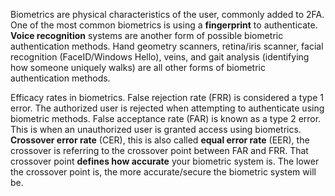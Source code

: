 
Biometrics are physical characteristics of the user, commonly added to 2FA. One of the most common biometrics is using a **fingerprint** to authenticate. **Voice recognition** systems are another form of possible biometric authentication methods. Hand geometry scanners, retina/iris scanner, facial recognition (FaceID/Windows Hello), veins, and gait analysis (identifying how someone uniquely walks) are all other forms of biometric authentication methods.

Efficacy rates in biometrics. False rejection rate (FRR) is considered a type 1 error. The authorized user is rejected when attempting to authenticate using biometric methods. False acceptance rate (FAR) is known as a type 2 error. This is when an unauthorized user is granted access using biometrics. **Crossover error rate** (CER), this is also called **equal error rate** (EER), the crossover is referring to the crossover point between FAR and FRR. That crossover point **defines how accurate** your biometric system is. The lower the crossover point is, the more accurate/secure the biometric system will be.